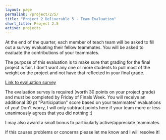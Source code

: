 ```yaml
---
layout: page
permalink: /project/2/5/
title: "Project 2 Deliverable 5 - Team Evaluation"
short_title: Project 2.5
active: projects
---
```


At the end of the quarter, each member of teach team will be asked to fill out a survey evaluating their fellow teammates.
You will be asked to evaluate the contributions of your teammates.

The purpose of this evaluation is to make sure that grading for the final project is fair.
I don't want any one or more students to pull most of the weight on the project and not have that reflected in your final grade.

[Link to evaluation survey](https://goo.gl/forms/skpvWBEeNoMVslBD3)

The evaluation survey is required (worth 30 points on your project grade) and must be completed by Friday of Finals Week.
You will receive an additional 30 pt "Participation" score based on your teammates' evaluations of you!
Don't worry, I will only subtract points here if your team more or less unanimously agrees that you did nothing :)

I may also award a small bonus to particularly active/appreciate teammates.

If this causes problems or concerns please let me know and I will resolve it!
